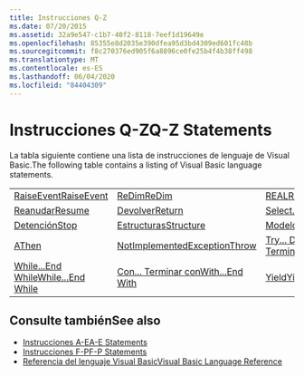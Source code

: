 ```yaml
---
title: Instrucciones Q-Z
ms.date: 07/20/2015
ms.assetid: 32a9e547-c1b7-40f2-8118-7eef1d19649e
ms.openlocfilehash: 85355e8d2035e390dfea95d3bd4309ed601fc48b
ms.sourcegitcommit: f8c270376ed905f6a8896ce0fe25b4f4b38ff498
ms.translationtype: MT
ms.contentlocale: es-ES
ms.lasthandoff: 06/04/2020
ms.locfileid: "84404309"
---
```

# <a name="q-z-statements"></a><span data-ttu-id="03825-102">Instrucciones Q-Z</span><span class="sxs-lookup"><span data-stu-id="03825-102">Q-Z Statements</span></span>
<span data-ttu-id="03825-103">La tabla siguiente contiene una lista de instrucciones de lenguaje de Visual Basic.</span><span class="sxs-lookup"><span data-stu-id="03825-103">The following table contains a listing of Visual Basic language statements.</span></span>  
  
|||||  
|---|---|---|---|  
|[<span data-ttu-id="03825-104">RaiseEvent</span><span class="sxs-lookup"><span data-stu-id="03825-104">RaiseEvent</span></span>](raiseevent-statement.md)|[<span data-ttu-id="03825-105">ReDim</span><span class="sxs-lookup"><span data-stu-id="03825-105">ReDim</span></span>](redim-statement.md)|[<span data-ttu-id="03825-106">REAL</span><span class="sxs-lookup"><span data-stu-id="03825-106">REM</span></span>](rem-statement.md)|[<span data-ttu-id="03825-107">RemoveHandler</span><span class="sxs-lookup"><span data-stu-id="03825-107">RemoveHandler</span></span>](removehandler-statement.md)|  
|[<span data-ttu-id="03825-108">Reanudar</span><span class="sxs-lookup"><span data-stu-id="03825-108">Resume</span></span>](resume-statement.md)|[<span data-ttu-id="03825-109">Devolver</span><span class="sxs-lookup"><span data-stu-id="03825-109">Return</span></span>](return-statement.md)|[<span data-ttu-id="03825-110">Select...Case</span><span class="sxs-lookup"><span data-stu-id="03825-110">Select...Case</span></span>](select-case-statement.md)|[<span data-ttu-id="03825-111">Set</span><span class="sxs-lookup"><span data-stu-id="03825-111">Set</span></span>](set-statement.md)|  
|[<span data-ttu-id="03825-112">Detención</span><span class="sxs-lookup"><span data-stu-id="03825-112">Stop</span></span>](stop-statement.md)|[<span data-ttu-id="03825-113">Estructuras</span><span class="sxs-lookup"><span data-stu-id="03825-113">Structure</span></span>](structure-statement.md)|[<span data-ttu-id="03825-114">Modelo</span><span class="sxs-lookup"><span data-stu-id="03825-114">Sub</span></span>](sub-statement.md)|[<span data-ttu-id="03825-115">SyncLock</span><span class="sxs-lookup"><span data-stu-id="03825-115">SyncLock</span></span>](synclock-statement.md)|  
|[<span data-ttu-id="03825-116">A</span><span class="sxs-lookup"><span data-stu-id="03825-116">Then</span></span>](then-statement.md)|[<span data-ttu-id="03825-117">NotImplementedException</span><span class="sxs-lookup"><span data-stu-id="03825-117">Throw</span></span>](throw-statement.md)|[<span data-ttu-id="03825-118">Try... Detectar... Terminar</span><span class="sxs-lookup"><span data-stu-id="03825-118">Try...Catch...Finally</span></span>](try-catch-finally-statement.md)|[<span data-ttu-id="03825-119">Utilizan</span><span class="sxs-lookup"><span data-stu-id="03825-119">Using</span></span>](using-statement.md)|  
|[<span data-ttu-id="03825-120">While...End While</span><span class="sxs-lookup"><span data-stu-id="03825-120">While...End While</span></span>](while-end-while-statement.md)|[<span data-ttu-id="03825-121">Con... Terminar con</span><span class="sxs-lookup"><span data-stu-id="03825-121">With...End With</span></span>](with-end-with-statement.md)|[<span data-ttu-id="03825-122">Yield</span><span class="sxs-lookup"><span data-stu-id="03825-122">Yield</span></span>](yield-statement.md)||  
  
## <a name="see-also"></a><span data-ttu-id="03825-123">Consulte también</span><span class="sxs-lookup"><span data-stu-id="03825-123">See also</span></span>

- [<span data-ttu-id="03825-124">Instrucciones A-E</span><span class="sxs-lookup"><span data-stu-id="03825-124">A-E Statements</span></span>](a-e-statements.md)
- [<span data-ttu-id="03825-125">Instrucciones F-P</span><span class="sxs-lookup"><span data-stu-id="03825-125">F-P Statements</span></span>](f-p-statements.md)
- [<span data-ttu-id="03825-126">Referencia del lenguaje Visual Basic</span><span class="sxs-lookup"><span data-stu-id="03825-126">Visual Basic Language Reference</span></span>](../index.md)
